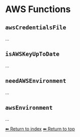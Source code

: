 # AWS Functions

## `awsCredentialsFile`

...

## `isAWSKeyUpToDate`

...

## `needAWSEnvironment`

...

## `awsEnvironment`

...

[⬅ Return to index](index.md)
[⬅ Return to top](../index.md)